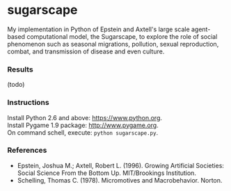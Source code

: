 sugarscape
==========

My implementation in Python of Epstein and Axtell's large scale agent-based computational model, the Sugarscape, to explore the role of social phenomenon such as seasonal migrations, pollution, sexual reproduction, combat, and transmission of disease and even culture. 

### Results
(todo)

### Instructions
Install Python 2.6 and above: https://www.python.org.  
Install Pygame 1.9 package: http://www.pygame.org.  
On command schell, execute: `python sugarscape.py`.  

### References
- Epstein, Joshua M.; Axtell, Robert L. (1996). Growing Artificial Societies: Social Science From the Bottom Up. MIT/Brookings Institution.
- Schelling, Thomas C. (1978). Micromotives and Macrobehavior. Norton.
